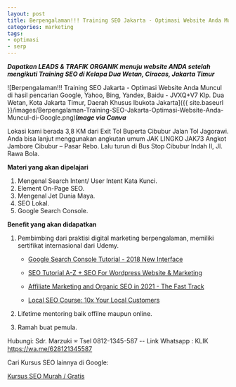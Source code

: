 ```yaml
---
layout: post
title: Berpengalaman!!! Training SEO Jakarta - Optimasi Website Anda Muncul di Google.
categories: marketing
tags:
- optimasi
- serp
---
```

***Dapatkan LEADS & TRAFIK ORGANIK menuju website ANDA setelah mengikuti Training SEO di Kelapa Dua Wetan, Ciracas, Jakarta Timur***

![Berpengalaman!!! Training SEO Jakarta - Optimasi Website Anda Muncul di hasil pencarian Google, Yahoo, Bing, Yandex, Baidu - JVXQ+V7 Klp. Dua Wetan, Kota Jakarta Timur, Daerah Khusus Ibukota Jakarta]({{ site.baseurl }}/images/Berpengalaman-Training-SEO-Jakarta-Optimasi-Website-Anda-Muncul-di-Google.png)***Image via Canva***

Lokasi kami berada 3,8 KM dari Exit Tol Buperta Cibubur Jalan Tol Jagorawi. Anda bisa lanjut menggunakan angkutan umum JAK LINGKO JAK73 Angkot Jambore Cibubur – Pasar Rebo. Lalu turun di Bus Stop Cibubur Indah II, Jl. Rawa Bola.

**Materi yang akan dipelajari**

1. Mengenal Search Intent/ User Intent Kata Kunci.
2. Element On-Page SEO.
3. Mengenal Jet Dunia Maya.
4. SEO Lokal.
5. Google Search Console.

**Benefit yang akan didapatkan**

1. Pembimbing dari praktisi digital marketing berpengalaman, memiliki sertifikat internasional dari Udemy.
    - <a href="https://www.udemy.com/certificate/UC-9a90b3f0-b2d2-49d0-96b6-37c6b7770861/" target="_blank">Google Search Console Tutorial - 2018 New Interface</a>

    - <a href="https://www.udemy.com/certificate/UC-5a6ea32c-31f0-4a29-93bb-5c8f2744ea7a/" target="_blank">SEO Tutorial A-Z + SEO For Wordpress Website & Marketing</a>

    - <a href="https://www.udemy.com/certificate/UC-fcca34c5-94be-4806-970a-56e3f2c6127c/" target="_blank">Affiliate Marketing and Organic SEO in 2021 - The Fast Track</a>

    - <a href="https://www.udemy.com/certificate/UC-d7aa3cb8-a685-423d-a23e-8577cfe441b4/" target="_blank">Local SEO Course: 10x Your Local Customers</a>

2. Lifetime mentoring baik offilne maupun online.
3. Ramah buat pemula.

Hubungi: Sdr. Marzuki
&#128382; Tsel 0812-1345-587 --
Link Whatsapp : KLIK <a href="https://wa.me/628121345587" rel="nofollow" target="_blank">https://wa.me/628121345587</a>

Cari Kursus SEO lainnya di Google:

<a href="https://www.google.co.id/search?q=kursus+seo+murah+gratis" target="_blank">Kursus SEO Murah / Gratis</a>